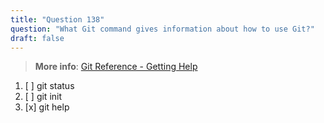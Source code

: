 ```yaml
---
title: "Question 138"
question: "What Git command gives information about how to use Git?"
draft: false
---
```



> **More info**: [Git Reference - Getting Help](https://git-scm.com/docs/git#_getting_help)

1. [ ] git status
1. [ ] git init
1. [x] git help





